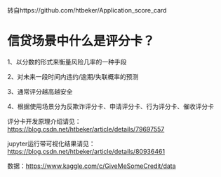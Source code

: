 转自https://github.com/htbeker/Application_score_card
# 信贷场景中什么是评分卡？

  1、以分数的形式来衡量风险几率的一种手段
  
  2、对未来一段时间内违约/逾期/失联概率的预测
  
  3、通常评分越高越安全
  
  4、根据使用场景分为反欺诈评分卡、申请评分卡、行为评分卡、催收评分卡

  评分卡开发原理介绍请见：https://blog.csdn.net/htbeker/article/details/79697557
  
  jupyter运行带可视化结果请见：https://blog.csdn.net/htbeker/article/details/80936461
  
  数据：https://www.kaggle.com/c/GiveMeSomeCredit/data
